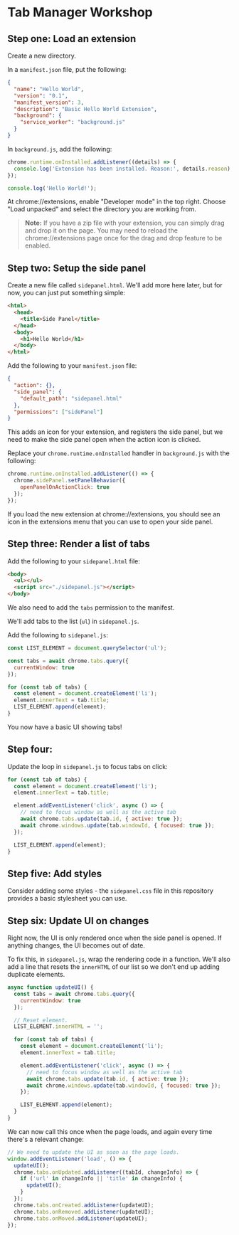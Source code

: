 # Tab Manager Workshop

## Step one: Load an extension

Create a new directory.

In a `manifest.json` file, put the following:

```json
{
  "name": "Hello World",
  "version": "0.1",
  "manifest_version": 3,
  "description": "Basic Hello World Extension",
  "background": {
    "service_worker": "background.js"
  }
}
```

In `background.js`, add the following:

```js
chrome.runtime.onInstalled.addListener((details) => {
  console.log('Extension has been installed. Reason:', details.reason);
});

console.log('Hello World!');
```

At chrome://extensions, enable "Developer mode" in the top right. Choose "Load unpacked" and select the directory you are working from.

> **Note:** If you have a zip file with your extension, you can simply drag and drop it on the page. You may need to reload the chrome://extensions page once for the drag and drop feature to be enabled.

## Step two: Setup the side panel

Create a new file called `sidepanel.html`. We'll add more here later, but for now, you can just put something simple:

```html
<html>
  <head>
    <title>Side Panel</title>
  </head>
  <body>
    <h1>Hello World</h1>
  </body>
</html>
```

Add the following to your `manifest.json` file:

```json
{
  "action": {},
  "side_panel": {
    "default_path": "sidepanel.html"
  },
  "permissions": ["sidePanel"]
}
```

This adds an icon for your extension, and registers the side panel, but we need to make the side panel open when the action icon is clicked.

Replace your `chrome.runtime.onInstalled` handler in `background.js` with the following:

```js
chrome.runtime.onInstalled.addListener(() => {
  chrome.sidePanel.setPanelBehavior({
    openPanelOnActionClick: true
  });
});
```

If you load the new extension at chrome://extensions, you should see an icon in the extensions menu that you can use to open your side panel.

## Step three: Render a list of tabs

Add the following to your `sidepanel.html` file:

```html
<body>
  <ul></ul>
  <script src="./sidepanel.js"></script>
</body>
```

We also need to add the `tabs` permission to the manifest.

We'll add tabs to the list (`ul`) in `sidepanel.js`.

Add the following to `sidepanel.js`:

```js
const LIST_ELEMENT = document.querySelector('ul');

const tabs = await chrome.tabs.query({
  currentWindow: true
});

for (const tab of tabs) {
  const element = document.createElement('li');
  element.innerText = tab.title;
  LIST_ELEMENT.append(element);
}
```

You now have a basic UI showing tabs!

## Step four:

Update the loop in `sidepanel.js` to focus tabs on click:

```js
for (const tab of tabs) {
  const element = document.createElement('li');
  element.innerText = tab.title;

  element.addEventListener('click', async () => {
    // need to focus window as well as the active tab
    await chrome.tabs.update(tab.id, { active: true });
    await chrome.windows.update(tab.windowId, { focused: true });
  });

  LIST_ELEMENT.append(element);
}
```

## Step five: Add styles

Consider adding some styles - the `sidepanel.css` file in this repository provides a basic stylesheet you can use.

## Step six: Update UI on changes

Right now, the UI is only rendered once when the side panel is opened. If anything changes, the UI becomes out of date.

To fix this, in `sidepanel.js`, wrap the rendering code in a function. We'll also add a line that resets the `innerHTML` of our list so we don't end up adding duplicate elements.

```js
async function updateUI() {
  const tabs = await chrome.tabs.query({
    currentWindow: true
  });

  // Reset element.
  LIST_ELEMENT.innerHTML = '';

  for (const tab of tabs) {
    const element = document.createElement('li');
    element.innerText = tab.title;

    element.addEventListener('click', async () => {
      // need to focus window as well as the active tab
      await chrome.tabs.update(tab.id, { active: true });
      await chrome.windows.update(tab.windowId, { focused: true });
    });

    LIST_ELEMENT.append(element);
  }
}
```

We can now call this once when the page loads, and again every time there's a relevant change:

```js
// We need to update the UI as soon as the page loads.
window.addEventListener('load', () => {
  updateUI();
  chrome.tabs.onUpdated.addListener((tabId, changeInfo) => {
    if ('url' in changeInfo || 'title' in changeInfo) {
      updateUI();
    }
  });
  chrome.tabs.onCreated.addListener(updateUI);
  chrome.tabs.onRemoved.addListener(updateUI);
  chrome.tabs.onMoved.addListener(updateUI);
});
```
